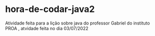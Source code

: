 # hora-de-codar-java2
Atividade feita para a lição sobre java do professor Gabriel do instituto PROA , atvidade feita no dia 03/07/2022
